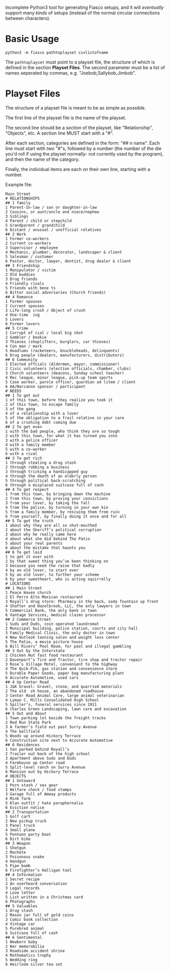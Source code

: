 Incomplete Python3 tool for generating Fiasco setups, and it will *eventually* support many *kinds* of setups (instead of the normal circular connections between characters).

# Basic Usage
`python3 -m fiasco pathtoplayset csvlistofname`

The `pathtoplayset` must point to a playset file, the structure of which is defined in the section **Playset Files**. The second parameter must be a list of names seperated by commas, e.g. "Joebob,Sallybob,Jimbob".

# Playset Files
The structure of a playset file is meant to be as simple as possible.

The first line of the playset file is the name of the playset.

The second line should be a *section* of the playset, like "Relationship", "Objects", etc. A section line MUST start with a "#".

After each section, categories are defined in the form: "## n name". Each line must start with *two* "#"s, followed by a number (the number of the die you'd roll if using the playset normally- not currently used by the program), and then the name of the category.

Finally, the individual items are each on their own line, starting with a number.

Example file:
```
Main Street
# RELATIONSHIPS
## 1 family
1 Parent-In-law / son or daughter-in-law
2 Cousins, or aunt/uncle and niece/nephew
3 Siblings
4 Parent / child or stepchild
5 Grandparent / grandchild
6 Distant / unusual / unofficial relatives
## 2 Work
1 Former co-workers
2 Current co-workers
3 Supervisor / employee
4 Mechanic, plumber, decorator, landscaper & client
5 Salesman / customer
6 Pastor, doctor, lawyer, dentist, drug dealer & client
## 3 Friendship
1 Manipulator / victim
2 Old buddies
3 Drug friends
4 Friendly rivals
5 Friends with bene ts
6 Bitter social adversaries (Church friends)
## 4 Romance
1 Former spouses
2 Current spouses
3 Life-long crush / Object of crush
4 One-time  ing
5 Lovers
6 Former lovers
## 5 Crime
1 Corrupt of cial / local big shot
2 Gambler / bookie
3 Thieves (shoplifters, burglars, car thieves)
4 Con man / mark
5 Hoodlums (racketeers, knuckleheads, delinquents)
6 Drug people (dealers, manufacturers, distributors)
## 6 Community
1 Elected offcials (Aldermen, mayor, commissioner)
2 Civic volunteers (election officials, chamber, clubs)
3 Church volunteers (deacons, Sunday school teacher)
4 Rec league, minor league, pick-up team sports
5 Case worker, parole officer, guardian ad litem / client
6 AA/Narcanon sponsor / participant
# NEEDS
## 1 To get out
1 of this town, before they realize you took it
2 of this town, to escape family
3 of the gang
4 of a relationship with a lover
5 of the obligation to a frail relative in your care
6 of a crushing debt coming due
## 2 To get even
1 with the bad people, who think they are so tough
2 with this town, for what it has turned you into
3 with a police officer
4 with a family member
5 with a co-worker
6 with a rival
## 3 To get rich
1 through stealing a drug stash
2 through robbing a business
3 through tricking a handicapped guy
4 through the death of an elderly person
5 through political back-scratching
6 through a misplaced suitcase full of cash
## 4 To get respect
1 from this town, by bringing down the machine
2 from this town, by proving your convictions
3 from your lover, by taking the fall
4 from the police, by turning in your own kin
5 from a family member, by rescuing them from ruin
6 from yourself, by finally doing it once and for all
## 5 To get the truth
1 about why they are all so shut-mouthed
2 about the Sheriff’s political corruption
3 about why he really came here
4 about what she did behind The Patio
5 about your real parents
6 about the mistake that haunts you
## 6 To get laid
1 to get it over with
2 by that sweet thing you’ve been thinking on
3 because you need the raise that badly
4 by an old lover, to start over
5 by an old lover, to further your scheme
6 by your sweetheart, who is acting squirrelly
# LOCATIONS
## 1 Main Street
1 Peace Haven church
2 El Perro Alto Mexican restaurant
3 Royall’s drug store: Pharmacy in the back, soda fountain up front
4 Shafter and Hazelbrook, LLC, the only lawyers in town
5 Commercial Bank, the only bank in town
6 Vantage Services, medical claims processor
## 2 Commerce Street
1 Suds and Duds, coin operated laundromat
2 Municipal building, police station, courts and city hall
3 Family Medical Clinic, the only doctor in town
4 New Outlook tanning salon and weight loss center
5 The Patio, a movie picture house
6 Bill Rivers’ Pool Room, for pool and illegal gambling
## 3 Out by the Interstate
1 Chicken Hut fast food restaurant
2 Davenport’s Tire and Tractor, tire shop and tractor repair
3 Rose’s Village Motel, convenient to the highway
4 The Quik-Pik, gas station and convenience store
5 Durable Paper Goods, paper bag manufacturing plant
6 Accurate Automotive, used cars
## 4 Up Center Road
1 J&K Gravel: Gravel, stone, and quarried materials
2 The old  sh house, an abandoned roadhouse
3 Center Road Animal Care, large animal veterinarian
4 Lyman C. Mills Consolidated High School
5 Spiller’s, funeral services since 1911
6 Charles Green Landscaping, lawn care and excavation
## 5 Out and About
1 Town parking lot beside the freight tracks
2 Red Run State Park
3 A farmer’s field out past Surry Avenue
4 The ballfield
5 Woods up around Hickory Terrace
6 Construction site next to Accurate Automotive
## 6 Residences
1 Van parked behind Royall’s
2 Trailer out back of the high school
3 Apartment above Suds and Duds
4 Farmhouse up Center road
5 Split-level ranch on Surry Avenue
6 Mansion out by Hickory Terrace
# OBJECTS
## 1 Untoward
1 Porn stash / sex gear
2 Welfare check / food stamps
3 Garage full of Amway products
4 Mink farm
5 Klan outfit / hate paraphernalia
6 Eviction notice
## 2 Transportation
1 Golf cart
2 New pickup truck
3 Panel truck
4 Small plane
5 Pontoon party boat
6 Dirt bike
## 3 Weapon
1 Shotgun
2 Machete
3 Poisonous snake
4 Handgun
5 Pipe bomb
6 Firefighter’s Halligan tool
## 4 Information
1 Secret recipe
2 An overheard conversation
3 Legal records
4 Love letter
5 List written in a Christmas card
6 Photographs
## 5 Valuables
1 Drug stash
2 Mason jar full of gold coins
3 Comic book collection
4 Vintage car
5 Purebred animal
6 Suitcase full of cash
## 6 Sentimental
1 Newborn baby
2 War memorabilia
3 Roadside accident shrine
4 Mathematics trophy
5 Wedding ring
6 Heirloom silver tea set
```
